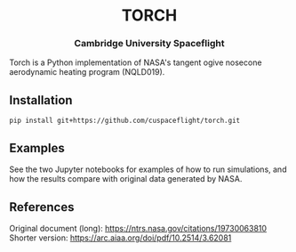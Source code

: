 <p align="center">
	<h1 align="center">TORCH</h1>
	<h3 align="center">Cambridge University Spaceflight</h3>
</p>

Torch is a Python implementation of NASA's tangent ogive nosecone aerodynamic heating program (NQLD019).

## Installation
`pip install git+https://github.com/cuspaceflight/torch.git`

## Examples

See the two Jupyter notebooks for examples of how to run simulations, and how the results compare with original data generated by NASA.

## References

Original document (long): https://ntrs.nasa.gov/citations/19730063810
Shorter version: https://arc.aiaa.org/doi/pdf/10.2514/3.62081
